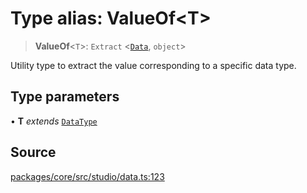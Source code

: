 # Type alias: ValueOf\<T\>

> **ValueOf**\<`T`\>: `Extract` \<[`Data`](Data.md), `object`\>

Utility type to extract the value corresponding to a specific data type.

## Type parameters

• **T** *extends* [`DataType`](DataType.md)

## Source

[packages/core/src/studio/data.ts:123](https://github.com/VictorS67/encre/blob/42c3bddca4be2d23ad959c1c99381eefbf43789c/packages/core/src/studio/data.ts#L123)
